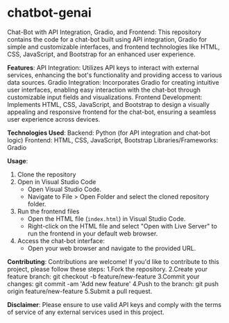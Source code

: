 # chatbot-genai
Chat-Bot with API Integration, Gradio, and Frontend: 
This repository contains the code for a chat-bot built using API integration, Gradio for simple and customizable interfaces, and frontend technologies like HTML, CSS, JavaScript, and Bootstrap for an enhanced user experience.

**Features**:
API Integration: Utilizes API keys to interact with external services, enhancing the bot's functionality and providing access to various data sources.
Gradio Integration: Incorporates Gradio for creating intuitive user interfaces, enabling easy interaction with the chat-bot through customizable input fields and visualizations.
Frontend Development: Implements HTML, CSS, JavaScript, and Bootstrap to design a visually appealing and responsive frontend for the chat-bot, ensuring a seamless user experience across devices.

**Technologies Used**:
Backend: Python (for API integration and chat-bot logic)
Frontend: HTML, CSS, JavaScript, Bootstrap
Libraries/Frameworks: Gradio

**Usage**:
1. Clone the repository
2. Open in Visual Studio Code
   - Open Visual Studio Code.
   - Navigate to File > Open Folder and select the cloned repository folder.
3. Run the frontend files
   - Open the HTML file (`index.html`) in Visual Studio Code.
   - Right-click on the HTML file and select "Open with Live Server" to run the frontend in your default web browser.
4. Access the chat-bot interface:
   - Open your web browser and navigate to the provided URL.

**Contributing**:
Contributions are welcome! If you'd like to contribute to this project, please follow these steps:
1.Fork the repository.
2.Create your feature branch: git checkout -b feature/new-feature
3.Commit your changes: git commit -am 'Add new feature'
4.Push to the branch: git push origin feature/new-feature
5.Submit a pull request.

**Disclaimer**:
Please ensure to use valid API keys and comply with the terms of service of any external services used in this project.
